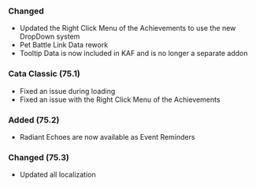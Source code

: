 <p><h3>Changed</h3></p>
<ul>
<li>Updated the Right Click Menu of the Achievements to use the new DropDown system</li>
<li>Pet Battle Link Data rework</li>
<li>Tooltip Data is now included in KAF and is no longer a separate addon</li>
</ul>
<p><h3>Cata Classic (75.1)</h3></p>
<ul>
<li>Fixed an issue during loading</li>
<li>Fixed an issue with the Right Click Menu of the Achievements</li>
</ul>
<p><h3>Added (75.2)</h3></p>
<ul>
<li>Radiant Echoes are now available as Event Reminders</li>
</ul>
<p><h3>Changed (75.3)</h3></p>
<ul>
<li>Updated all localization</li>
</ul>